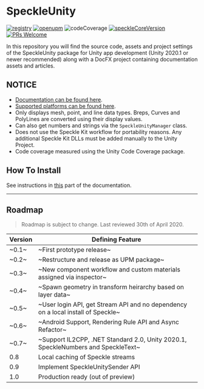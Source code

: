 # SpeckleUnity

[![registry](https://img.shields.io/badge/registry-v0.7.0--preview-orange)](https://img.shields.io/badge/registry-v0.7.0--preview-orange) [![openupm](https://img.shields.io/npm/v/com.open.speckleunity?label=openupm&registry_uri=https://package.openupm.com)](https://openupm.com/packages/com.open.speckleunity/) ![![codeCoverage](https://img.shields.io/badge/coverage-51.4%25-orange)](https://img.shields.io/badge/coverage-51.4%25-orange) [![speckleCoreVersion](https://img.shields.io/badge/SpeckleCore-v1.8.0(modified)-brightgreen)](https://github.com/speckleworks/SpeckleCore/tree/1.8.0-unity-standalone-support) [![PRs Welcome](https://img.shields.io/badge/PRs-welcome-brightgreen)](http://makeapullrequest.com)

In this repository you will find the source code, assets and project settings of the SpeckleUnity package for Unity app development (Unity 2020.1 or newer recommended) along with a DocFX project containing documentation assets and articles.

## NOTICE

* [Documentation can be found here](https://speckleworks.github.io/SpeckleUnity/).
* [Supported platforms can be found here](https://speckleworks.github.io/SpeckleUnity/articles/supportedPlatforms.html).
* Only displays mesh, point, and line data types. Breps, Curves and PolyLines are converted using their display values.
* Can also get numbers and strings via the `SpeckleUnityManager` class.
* Does not use the Speckle Kit workflow for portability reasons. Any additional Speckle Kit DLLs must be added manually to the Unity Project. 
* Code coverage measured using the Unity Code Coverage package.

## How To Install

See instructions in [this](https://speckleworks.github.io/SpeckleUnity/articles/howToInstall.html) part of the documentation.

---

## Roadmap

> Roadmap is subject to change. Last reviewed 30th of April 2020.

| Version | Defining Feature                  						  				         |
| ------- | -------------------------------------------------------------------------------- |
| ~0.1~   | ~First prototype release~   								 			         |
| ~0.2~   | ~Restructure and release as UPM package~								         |
| ~0.3~   | ~New component workflow and custom materials assigned via inspector~			 |
| ~0.4~   | ~Spawn geometry in transform heirarchy based on layer data~		    	         |
| ~0.5~   | ~User login API, get Stream API and no dependency on a local install of Speckle~ |
| ~0.6~   | ~Android Support, Rendering Rule API and Async Refactor~                         |
| ~0.7~   | ~Support IL2CPP, .NET Standard 2.0, Unity 2020.1, SpeckleNumbers and SpeckleText~|
| 0.8     | Local caching of Speckle streams			                                     |
| 0.9     | Implement SpeckleUnitySender API    			                                 |
| 1.0     | Production ready (out of preview)      			                                 |
